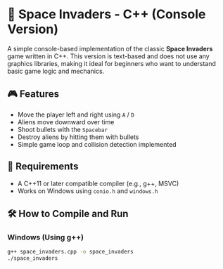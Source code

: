 # 👾 Space Invaders - C++ (Console Version)

A simple console-based implementation of the classic **Space Invaders** game written in C++. This version is text-based and does not use any graphics libraries, making it ideal for beginners who want to understand basic game logic and mechanics.

## 🎮 Features

- Move the player left and right using `A` / `D`
- Aliens move downward over time
- Shoot bullets with the `Spacebar`
- Destroy aliens by hitting them with bullets
- Simple game loop and collision detection implemented

## 🧰 Requirements

- A C++11 or later compatible compiler (e.g., g++, MSVC)
- Works on Windows using `conio.h` and `windows.h`

## 🛠️ How to Compile and Run

### Windows (Using g++)

```bash
g++ space_invaders.cpp -o space_invaders
./space_invaders
